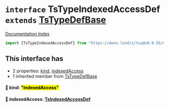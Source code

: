 # `interface` TsTypeIndexedAccessDef `extends` [TsTypeDefBase](../private.interface.TsTypeDefBase/README.md)

[Documentation Index](../README.md)

```ts
import {TsTypeIndexedAccessDef} from "https://deno.land/x/tsa@v0.0.55/mod.ts"
```

## This interface has

- 2 properties:
[kind](#-kind-indexedaccess),
[indexedAccess](#-indexedaccess-tsindexedaccessdef)
- 1 inherited member from [TsTypeDefBase](../private.interface.TsTypeDefBase/README.md)


#### 📄 kind: <mark>"indexedAccess"</mark>



#### 📄 indexedAccess: [TsIndexedAccessDef](../interface.TsIndexedAccessDef/README.md)



